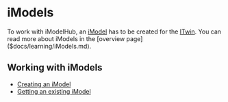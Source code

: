 # iModels

To work with iModelHub, an [iModel](../../Glossary.md#iModel) has to be created for the [ITwin]($itwin-registry-client). You can read more about iModels in the [overview page]($docs/learning/iModels.md).

## Working with iModels

- [Creating an iModel](./CreateiModel.md)
- [Getting an existing iModel](./GetiModel.md)
